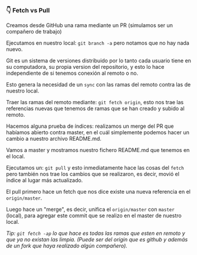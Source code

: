 ### 👇 Fetch vs Pull
Creamos desde GitHub una rama mediante un PR (simulamos ser un compañero de trabajo)

Ejecutamos en nuestro local: `git branch -a` pero notamos que no hay nada nuevo.

Git es un sistema de versiones distribuido por lo tanto cada usuario tiene en su computadora, su propia version del repositorio,
y esto lo hace independiente de si tenemos conexión al remoto o no.

Esto genera la necesidad de un `sync` con las ramas del remoto contra las de nuestro local.

Traer las ramas del remoto mediante: `git fetch origin`, esto nos trae las referencias nuevas que tenemos de ramas que se
han creado y subido al remoto.

Hacemos alguna prueba de índices: realizamos un merge del PR que habíamos abierto contra master, en el cuál simplemente podemos hacer un cambio a nuestro archivo README.md.

Vamos a master y mostramos nuestro fichero README.md que tenemos en el local.

Ejecutamos un: `git pull` y esto inmediatamente hace las cosas del `fetch` pero también nos trae los cambios que se
realizaron, es decir, movió el índice al lugar más actualizado.

El pull primero hace un fetch que nos dice existe una nueva referencia en el `origin/master`.

Luego hace un "merge", es decir, unifica el `origin/master` con `master` (local), para agregar este commit que
se realizo en el master de nuestro local.

_Tip: `git fetch -ap` lo que hace es todas las ramas que esten en remoto y que ya no existan las limpia.
(Puede ser del origin que es github y además de un fork que haya realizado algún compañero)._

